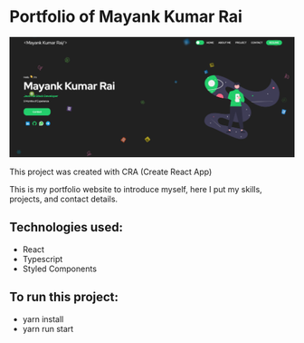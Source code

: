 # Portfolio of Mayank Kumar Rai

<img src ="https://github.com/mayankrai2000/Mayank-s-Portfolio/blob/main/mayankkumarraiportfolio.png" />
 
This project was created with CRA (Create React App)

This is my portfolio website to introduce myself, here I put my skills, projects, and contact details.

## Technologies used:
- React
- Typescript
- Styled Components
 
## To run this project:
- yarn install
- yarn run start
